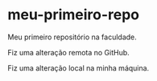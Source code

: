 # meu-primeiro-repo
Meu primeiro repositório na faculdade.

Fiz uma alteração remota no GitHub. 

Fiz uma alteração local na minha máquina.